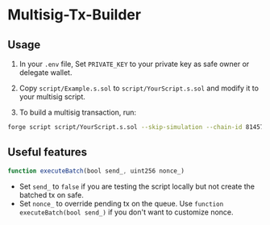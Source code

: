 # Multisig-Tx-Builder

## Usage

1. In your `.env` file, Set `PRIVATE_KEY` to your private key as safe owner or delegate wallet.

2. Copy `script/Example.s.sol` to `script/YourScript.s.sol` and modify it to your multisig script.

3. To build a multisig transaction, run:

```bash
forge script script/YourScript.s.sol --skip-simulation --chain-id 81457 --ffi -vvvvv --private-key $PRIVATE_KEY
```

## Useful features

```js
function executeBatch(bool send_, uint256 nonce_)
```
- Set `send_` to `false` if you are testing the script locally but not create the batched tx on safe.
- Set `nonce_` to override pending tx on the queue. Use `function executeBatch(bool send_)` if you don't want to customize nonce.

